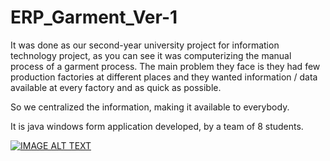 # ERP_Garment_Ver-1

It was done as our second-year university project for information technology project, as you can see it was computerizing the manual process of a garment process. The main problem they face is they had few production factories at different places and they wanted information / data available at every factory and as quick as possible.<br/>

So we centralized the information, making it available to everybody. <br/>

It is java windows form application developed, by a team of 8 students. 


[![IMAGE ALT TEXT](http://img.youtube.com/vi/9yYF4XHEeXY/0.jpg)](http://www.youtube.com/watch?v=9yYF4XHEeXY "ERP_Garment Demo Video")
